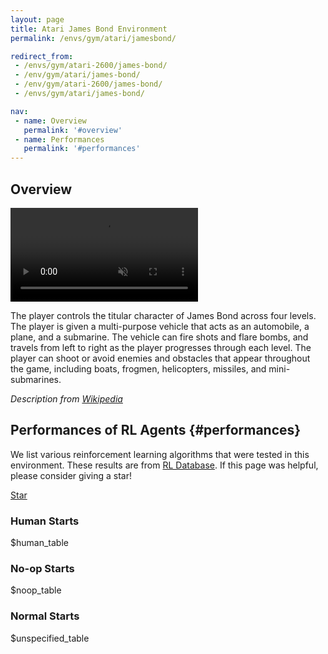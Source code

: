 ```yaml
---
layout: page
title: Atari James Bond Environment
permalink: /envs/gym/atari/jamesbond/

redirect_from:
 - /envs/gym/atari-2600/james-bond/
 - /env/gym/atari/james-bond/
 - /env/gym/atari-2600/james-bond/
 - /envs/gym/atari/james-bond/

nav:
 - name: Overview
   permalink: '#overview'
 - name: Performances
   permalink: '#performances'
---
```



## Overview

<video autoplay muted loop controls>
  <source src="{{ 'assets/_pages/envs/gym/atari/jamesbond.mp4' | absolute_url }}" type="video/mp4">
</video>

The player controls the titular character of James Bond across four levels. The player is given a multi-purpose vehicle that acts as an automobile, a plane, and a submarine. The vehicle can fire shots and flare bombs, and travels from left to right as the player progresses through each level. The player can shoot or avoid enemies and obstacles that appear throughout the game, including boats, frogmen, helicopters, missiles, and mini-submarines.

*Description from [Wikipedia](https://en.wikipedia.org/wiki/James_Bond_007_(1983_video_game))*


## Performances of RL Agents {#performances}

We list various reinforcement learning algorithms that were tested in this environment. These results are from [RL Database](https://github.com/seungjaeryanlee/rldb). If this page was helpful, please consider giving a star!

<!-- Place this tag where you want the button to render. -->
<a class="github-button" href="https://github.com/seungjaeryanlee/rldb" data-icon="octicon-star" data-size="large" data-show-count="true" aria-label="Star seungjaeryanlee/rldb on GitHub">Star</a>
<!-- Place this tag in your head or just before your close body tag. -->
<script async defer src="https://buttons.github.io/buttons.js"></script>

### Human Starts

$human_table

### No-op Starts

$noop_table

### Normal Starts

$unspecified_table
